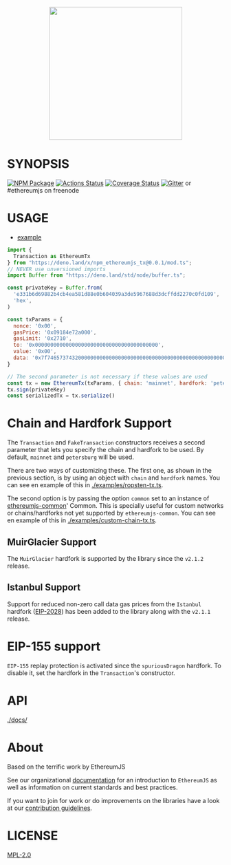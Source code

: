 <p align="center">
  <a href="https://github.com/ethereumjs/ethereumjs-vm/tree/master/packages/tx">
    <img src="https://user-images.githubusercontent.com/47108/78554503-42c47000-77d9-11ea-8935-2d93981d50df.png" width="309">
  </a>
</p>

# SYNOPSIS

[![NPM Package](https://img.shields.io/npm/v/ethereumjs-tx.svg?style=flat-square)](https://www.npmjs.org/package/ethereumjs-tx)
[![Actions Status](https://github.com/ethereumjs/ethereumjs-tx/workflows/tx-test/badge.svg)](https://github.com/ethereumjs/ethereumjs-tx/actions)
[![Coverage Status](https://img.shields.io/coveralls/ethereumjs/ethereumjs-tx.svg?style=flat-square)](https://coveralls.io/r/ethereumjs/ethereumjs-tx)
[![Gitter](https://img.shields.io/gitter/room/ethereum/ethereumjs-lib.svg?style=flat-square)](https://gitter.im/ethereum/ethereumjs-lib) or #ethereumjs on freenode

# USAGE

- [example](https://deno.land/x/npm_ethereumjs_tx/examples/transactions.ts)

```javascript
import {
  Transaction as EthereumTx
} from "https://deno.land/x/npm_ethereumjs_tx@0.0.1/mod.ts";
// NEVER use unversioned imports
import Buffer from "https://deno.land/std/node/buffer.ts";

const privateKey = Buffer.from(
  'e331b6d69882b4cb4ea581d88e0b604039a3de5967688d3dcffdd2270c0fd109',
  'hex',
)

const txParams = {
  nonce: '0x00',
  gasPrice: '0x09184e72a000',
  gasLimit: '0x2710',
  to: '0x0000000000000000000000000000000000000000',
  value: '0x00',
  data: '0x7f7465737432000000000000000000000000000000000000000000000000000000600057',
}

// The second parameter is not necessary if these values are used
const tx = new EthereumTx(txParams, { chain: 'mainnet', hardfork: 'petersburg' })
tx.sign(privateKey)
const serializedTx = tx.serialize()
```

# Chain and Hardfork Support

The `Transaction` and `FakeTransaction` constructors receives a second parameter that lets you specify the chain and hardfork
to be used. By default, `mainnet` and `petersburg` will be used.

There are two ways of customizing these. The first one, as shown in the previous section, is by
using an object with `chain` and `hardfork` names. You can see en example of this in [./examples/ropsten-tx.ts](./examples/ropsten-tx.ts).

The second option is by passing the option `common` set to an instance of [ethereumjs-common](https://cdn.skypack.dev/ethereumjs-common@1.5.2?dts)' Common. This is specially useful for custom networks or chains/hardforks not yet supported by `ethereumjs-common`. You can see en example of this in [./examples/custom-chain-tx.ts](./examples/custom-chain-tx.ts).

## MuirGlacier Support

The `MuirGlacier` hardfork is supported by the library since the `v2.1.2` release.

## Istanbul Support

Support for reduced non-zero call data gas prices from the `Istanbul` hardfork
([EIP-2028](https://eips.ethereum.org/EIPS/eip-2028)) has been added to the library
along with the `v2.1.1` release.

# EIP-155 support

`EIP-155` replay protection is activated since the `spuriousDragon` hardfork. To disable it, set the
hardfork in the `Transaction`'s constructor.

# API

[./docs/](./docs/README.md)

# About

Based on the terrific work by EthereumJS

See our organizational [documentation](https://ethereumjs.readthedocs.io) for an introduction to `EthereumJS` as well as information on current standards and best practices.

If you want to join for work or do improvements on the libraries have a look at our [contribution guidelines](https://ethereumjs.readthedocs.io/en/latest/contributing.html).

# LICENSE

[MPL-2.0](<https://tldrlegal.com/license/mozilla-public-license-2.0-(mpl-2)>)
